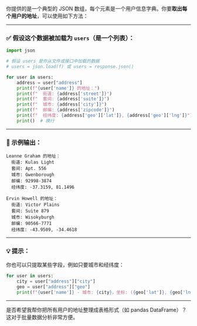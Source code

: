 你提供的是一个典型的 JSON 数组，每个元素是一个用户信息字典。你要**取出每个用户的地址**，可以使用如下方法：

---

### ✅ 假设这个数据被加载为 `users`（是一个列表）：

```python
import json

# 假设 users 是你从文件或接口中加载的数据
# users = json.load(f) 或 users = response.json()

for user in users:
    address = user["address"]
    print(f"{user['name']} 的地址：")
    print(f"  街道: {address['street']}")
    print(f"  套间: {address['suite']}")
    print(f"  城市: {address['city']}")
    print(f"  邮编: {address['zipcode']}")
    print(f"  经纬度: {address['geo']['lat']}, {address['geo']['lng']}")
    print()  # 换行
```

---

### 🧾 示例输出：

```
Leanne Graham 的地址：
  街道: Kulas Light
  套间: Apt. 556
  城市: Gwenborough
  邮编: 92998-3874
  经纬度: -37.3159, 81.1496

Ervin Howell 的地址：
  街道: Victor Plains
  套间: Suite 879
  城市: Wisokyburgh
  邮编: 90566-7771
  经纬度: -43.9509, -34.4618
```

---

### 💡 提示：

你也可以只提取某些字段，例如只要城市和经纬度：

```python
for user in users:
    city = user["address"]["city"]
    geo = user["address"]["geo"]
    print(f"{user['name']} - 城市: {city}，坐标: ({geo['lat']}, {geo['lng']})")
```

---

是否希望我帮你把所有用户的地址整理成表格形式（如 pandas DataFrame）？这对于批量数据分析非常方便。

